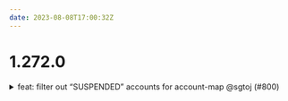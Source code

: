 ```yaml
---
date: 2023-08-08T17:00:32Z
---
```


# 1.272.0

<details>
  <summary>feat: filter out “SUSPENDED” accounts for account-map @sgtoj (#800)</summary>

### what
* filter out “SUSPENDED” accounts  (aka accounts in waiting period for termination) for `account-map` component

### why
* suspended account cannot be used, so therefore it should not exist in the account-map
* allows for new _active_ accounts with same exact name of suspended account to exists and work with `account-map`

### references
* n/a


</details>